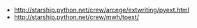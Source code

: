 * http://starship.python.net/crew/arcege/extwriting/pyext.html
* http://starship.python.net/crew/mwh/toext/
